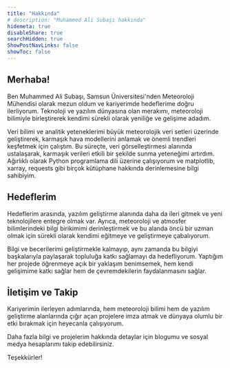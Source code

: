 ```yaml
---
title: "Hakkında"
# description: "Muhammed Ali Subaşı hakkında"
hidemeta: true
disableShare: true
searchHidden: true
ShowPostNavLinks: false
showToc: false
---
```


## Merhaba!

Ben Muhammed Ali Subaşı, Samsun Üniversitesi'nden Meteoroloji Mühendisi olarak mezun oldum ve kariyerimde hedeflerime doğru ilerliyorum. Teknoloji ve yazılım dünyasına olan merakımı, meteoroloji bilimiyle birleştirerek kendimi sürekli olarak yeniliğe ve gelişime adadım.

Veri bilimi ve analitik yeteneklerimi büyük meteorolojik veri setleri üzerinde geliştirerek, karmaşık hava modellerini anlamak ve önemli trendleri keşfetmek için çalıştım. Bu süreçte, veri görselleştirmesi alanında ustalaşarak, karmaşık verileri etkili bir şekilde sunma yeteneğimi artırdım. Ağırlıklı olarak Python programlama dili üzerine çalışıyorum ve matplotlib, xarray, requests gibi birçok kütüphane hakkında derinlemesine bilgi sahibiyim.

## Hedeflerim

Hedeflerim arasında, yazılım geliştirme alanında daha da ileri gitmek ve yeni teknolojilere entegre olmak var. Ayrıca, meteoroloji ve atmosfer bilimlerindeki bilgi birikimimi derinleştirmek ve bu alanda öncü bir uzman olmak için sürekli olarak kendimi eğitmeye ve geliştirmeye çabalıyorum.

Bilgi ve becerilerimi geliştirmekle kalmayıp, aynı zamanda bu bilgiyi başkalarıyla paylaşarak topluluğa katkı sağlamayı da hedefliyorum. Yaptığım her projede öğrenmeye açık bir yaklaşım benimsemek, hem kendi gelişimime katkı sağlar hem de çevremdekilerin faydalanmasını sağlar.

## İletişim ve Takip

Kariyerimin ilerleyen adımlarında, hem meteoroloji bilimi hem de yazılım geliştirme alanlarında çığır açan projelere imza atmak ve dünyaya olumlu bir etki bırakmak için heyecanla çalışıyorum.

Daha fazla bilgi ve projelerim hakkında detaylar için blogumu ve sosyal medya hesaplarımı takip edebilirsiniz.

Teşekkürler!
